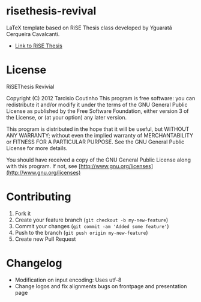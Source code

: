 risethesis-revival
==========

LaTeX template based on RiSE Thesis class developed by Yguaratã Cerqueira Cavalcanti.

* [Link to RiSE Thesis](http://risetemplate.sourceforge.net)

License
==========

RiSEThesis Revivial

Copyright (C) 2012  Tarcisio Coutinho
This program is free software: you can redistribute it and/or modify
it under the terms of the GNU General Public License as published by
the Free Software Foundation, either version 3 of the License, or
(at your option) any later version.

This program is distributed in the hope that it will be useful,
but WITHOUT ANY WARRANTY; without even the implied warranty of
MERCHANTABILITY or FITNESS FOR A PARTICULAR PURPOSE.  See the
GNU General Public License for more details.

You should have received a copy of the GNU General Public License
along with this program.  If not, see [http://www.gnu.org/licenses](http://www.gnu.org/licenses)


Contributing
============

1. Fork it
2. Create your feature branch (`git checkout -b my-new-feature`)
3. Commit your changes (`git commit -am 'Added some feature'`)
4. Push to the branch (`git push origin my-new-feature`)
5. Create new Pull Request

Changelog
================

* Modification on input encoding: Uses utf-8
* Change logos and fix alignments bugs on frontpage and presentation page
